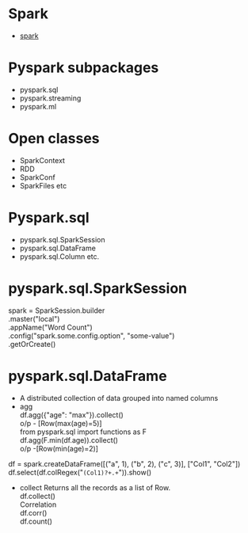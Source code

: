 # Spark
* [spark](https://github.com/soumya-mishra/AI_DS_ML/blob/master/Pyspark.ipynb)
# Pyspark subpackages
- pyspark.sql
- pyspark.streaming
- pyspark.ml
# Open classes 
- SparkContext
- RDD
- SparkConf
- SparkFiles etc
# Pyspark.sql
- pyspark.sql.SparkSession
- pyspark.sql.DataFrame
- pyspark.sql.Column  etc.
# pyspark.sql.SparkSession
spark = SparkSession.builder \
    .master("local") \
    .appName("Word Count") \
    .config("spark.some.config.option", "some-value") \
    .getOrCreate()

# pyspark.sql.DataFrame
- A distributed collection of data grouped into named columns 
- agg \
  df.agg({"age": "max"}).collect() \
o/p - [Row(max(age)=5)] \
from pyspark.sql import functions as F \
df.agg(F.min(df.age)).collect() \
o/p -[Row(min(age)=2)]


df = spark.createDataFrame([("a", 1), ("b", 2), ("c",  3)], ["Col1", "Col2"]) \
df.select(df.colRegex("`(Col1)?+.+`")).show()

- collect 
Returns all the records as a list of Row. \
 df.collect() \
 Correlation \
 df.corr()  \
 df.count() 


